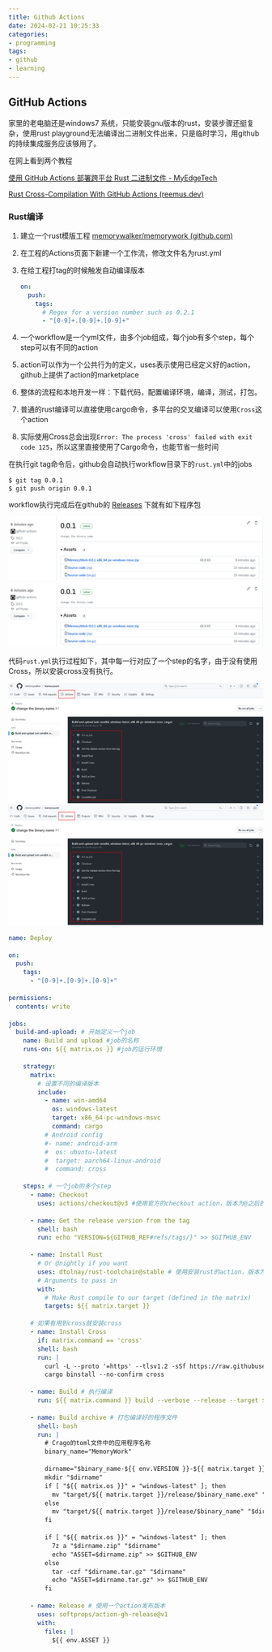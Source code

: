 ```yaml
---
title: Github Actions
date: 2024-02-21 10:25:33
categories:
- programming
tags:
- github
- learning
---
```


## GitHub Actions 

家里的老电脑还是windows7 系统，只能安装gnu版本的rust，安装步骤还挺复杂，使用rust playground无法编译出二进制文件出来，只是临时学习，用github的持续集成服务应该够用了。

在网上看到两个教程

 [使用 GitHub Actions 部署跨平台 Rust 二进制文件 - MyEdgeTech](https://myedgetech.com/deploy-rust-cross-platform-github-actions/) 

 [Rust Cross-Compilation With GitHub Actions (reemus.dev)](https://reemus.dev/tldr/rust-cross-compilation-github-actions) 

### Rust编译

1. 建立一个rust模版工程 [memorywalker/memorywork (github.com)](https://github.com/memorywalker/memorywork) 

2. 在工程的Actions页面下新建一个工作流，修改文件名为rust.yml

3. 在给工程打tag的时候触发自动编译版本

   ```yml
   on:
     push:
       tags:
         # Regex for a version number such as 0.2.1
         - "[0-9]+.[0-9]+.[0-9]+"
   ```

4. 一个workflow是一个yml文件，由多个job组成，每个job有多个step，每个step可以有不同的action

5. action可以作为一个公共行为的定义，uses表示使用已经定义好的action，github上提供了action的marketplace

6. 整体的流程和本地开发一样：下载代码，配置编译环境，编译，测试，打包。

7. 普通的rust编译可以直接使用cargo命令，多平台的交叉编译可以使用`Cross`这个action

8. 实际使用Cross总会出现`Error: The process 'cross' failed with exit code 125`，所以这里直接使用了Cargo命令，也能节省一些时间

在执行git tag命令后，github会自动执行workflow目录下的`rust.yml`中的jobs

```shell
$ git tag 0.0.1
$ git push origin 0.0.1
```

workflow执行完成后在github的 [Releases](https://github.com/memorywalker/memorywork/releases) 下就有如下程序包

![rustup_1](../../uploads/github/release_memorywork.png)
![rustup_1](/uploads/github/release_memorywork.png)


代码`rust.yml`执行过程如下，其中每一行对应了一个step的名字，由于没有使用Cross，所以安装cross没有执行。

![rustup_1](../../uploads/github/action_memorywork.png)
![rustup_1](/uploads/github/action_memorywork.png)

```yml
name: Deploy

on:
  push:
    tags:
      - "[0-9]+.[0-9]+.[0-9]+"

permissions:
  contents: write

jobs:
  build-and-upload: # 开始定义一个job
    name: Build and upload #job的名称
    runs-on: ${{ matrix.os }} #job的运行环境

    strategy:
      matrix:
        # 设置不同的编译版本
        include:
          - name: win-amd64
            os: windows-latest
            target: x86_64-pc-windows-msvc
            command: cargo
          # Android config
          #- name: android-arm
          #  os: ubuntu-latest
          #  target: aarch64-linux-android
          #  command: cross            

    steps: # 一个job的多个step
      - name: Checkout
        uses: actions/checkout@v3 #使用官方的checkout action，版本为@之后的v3版

      - name: Get the release version from the tag
        shell: bash
        run: echo "VERSION=${GITHUB_REF#refs/tags/}" >> $GITHUB_ENV

      - name: Install Rust
        # Or @nightly if you want
        uses: dtolnay/rust-toolchain@stable # 使用安装rust的action，版本为稳定版
        # Arguments to pass in
        with:
          # Make Rust compile to our target (defined in the matrix)
          targets: ${{ matrix.target }}

      # 如果有用到cross就安装cross
      - name: Install Cross
        if: matrix.command == 'cross'
        shell: bash
        run: |
          curl -L --proto '=https' --tlsv1.2 -sSf https://raw.githubusercontent.com/cargo-bins/cargo-binstall/main/install-from-binstall-release.sh | bash
          cargo binstall --no-confirm cross

      - name: Build # 执行编译
        run: ${{ matrix.command }} build --verbose --release --target ${{ matrix.target }}

      - name: Build archive # 打包编译好的程序文件
        shell: bash
        run: |
          # Crago的toml文件中的应用程序名称
          binary_name="MemoryWork"

          dirname="$binary_name-${{ env.VERSION }}-${{ matrix.target }}"
          mkdir "$dirname"
          if [ "${{ matrix.os }}" = "windows-latest" ]; then
            mv "target/${{ matrix.target }}/release/$binary_name.exe" "$dirname"
          else
            mv "target/${{ matrix.target }}/release/$binary_name" "$dirname"
          fi

          if [ "${{ matrix.os }}" = "windows-latest" ]; then
            7z a "$dirname.zip" "$dirname"
            echo "ASSET=$dirname.zip" >> $GITHUB_ENV
          else
            tar -czf "$dirname.tar.gz" "$dirname"
            echo "ASSET=$dirname.tar.gz" >> $GITHUB_ENV
          fi

      - name: Release # 使用一个action发布版本
        uses: softprops/action-gh-release@v1
        with:
          files: |
            ${{ env.ASSET }}
```

